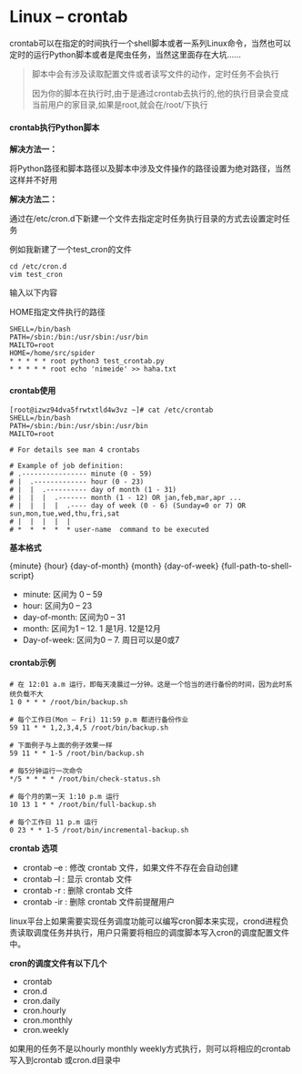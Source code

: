 # Linux – crontab

crontab可以在指定的时间执行一个shell脚本或者一系列Linux命令，当然也可以定时的运行Python脚本或者是爬虫任务，当然这里面存在大坑……

>脚本中会有涉及读取配置文件或者读写文件的动作，定时任务不会执行
>
>因为你的脚本在执行时,由于是通过crontab去执行的,他的执行目录会变成当前用户的家目录,如果是root,就会在/root/下执行

#### crontab执行Python脚本

**解决方法一：**

将Python路径和脚本路径以及脚本中涉及文件操作的路径设置为绝对路径，当然这样并不好用

**解决方法二：**

通过在/etc/cron.d下新建一个文件去指定定时任务执行目录的方式去设置定时任务

例如我新建了一个test_cron的文件

```shell
cd /etc/cron.d
vim test_cron
```

输入以下内容

HOME指定文件执行的路径

```shell
SHELL=/bin/bash
PATH=/sbin:/bin:/usr/sbin:/usr/bin
MAILTO=root
HOME=/home/src/spider
* * * * * root python3 test_crontab.py
* * * * * root echo 'nimeide' >> haha.txt
```



#### crontab使用

```shell
[root@izwz94dva5frwtxtld4w3vz ~]# cat /etc/crontab
SHELL=/bin/bash
PATH=/sbin:/bin:/usr/sbin:/usr/bin
MAILTO=root
 
# For details see man 4 crontabs
 
# Example of job definition:
# .---------------- minute (0 - 59)
# |  .------------- hour (0 - 23)
# |  |  .---------- day of month (1 - 31)
# |  |  |  .------- month (1 - 12) OR jan,feb,mar,apr ...
# |  |  |  |  .---- day of week (0 - 6) (Sunday=0 or 7) OR sun,mon,tue,wed,thu,fri,sat
# |  |  |  |  |
# *  *  *  *  * user-name  command to be executed
```

**基本格式**

{minute} {hour} {day-of-month} {month} {day-of-week} {full-path-to-shell-script}

- minute: 区间为 0 – 59
- hour: 区间为0 – 23
- day-of-month: 区间为0 – 31
- month: 区间为1 – 12. 1 是1月. 12是12月
- Day-of-week: 区间为0 – 7. 周日可以是0或7



#### crontab示例

```shell
# 在 12:01 a.m 运行，即每天凌晨过一分钟。这是一个恰当的进行备份的时间，因为此时系统负载不大
1 0 * * * /root/bin/backup.sh
 
# 每个工作日(Mon – Fri) 11:59 p.m 都进行备份作业
59 11 * * 1,2,3,4,5 /root/bin/backup.sh
 
# 下面例子与上面的例子效果一样
59 11 * * 1-5 /root/bin/backup.sh
 
# 每5分钟运行一次命令
*/5 * * * * /root/bin/check-status.sh
 
# 每个月的第一天 1:10 p.m 运行
10 13 1 * * /root/bin/full-backup.sh
 
# 每个工作日 11 p.m 运行
0 23 * * 1-5 /root/bin/incremental-backup.sh
```

**crontab 选项**

- crontab –e : 修改 crontab 文件，如果文件不存在会自动创建
- crontab –l : 显示 crontab 文件
- crontab -r : 删除 crontab 文件
- crontab -ir : 删除 crontab 文件前提醒用户

linux平台上如果需要实现任务调度功能可以编写cron脚本来实现，crond进程负责读取调度任务并执行，用户只需要将相应的调度脚本写入cron的调度配置文件中。

**cron的调度文件有以下几个**

- crontab
- cron.d
- cron.daily
- cron.hourly
- cron.monthly
- cron.weekly

如果用的任务不是以hourly monthly weekly方式执行，则可以将相应的crontab写入到crontab 或cron.d目录中